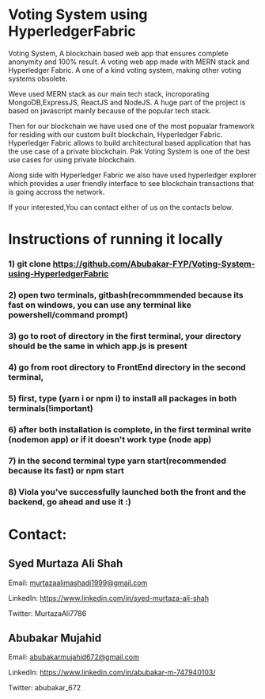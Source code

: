 # Voting System using HyperledgerFabric
Voting System, A blockchain based web app that ensures complete anonymity and 100% result. A voting web app made with MERN stack and Hyperledger Fabric. A one of a kind voting system, making other voting systems obsolete. 

Weve used MERN stack as our main tech stack, incroporating MongoDB,ExpressJS, ReactJS and NodeJS. A huge part of the project is based on javascript mainly because of the popular tech stack.

Then for our blockchain we have used one of the most popualar framework for residing with our custom built blockchain, Hyperledger Fabric. Hyperledger Fabric allows to build architectural based application that has the use case of a private blockchain. Pak Voting System is one of the best use cases for using private blockchain. 

Along side with Hyperledger Fabric we also have used hyperledger explorer which provides a user friendly interface to see blockchain transactions that is going accross the network.

If your interested,You can contact either of us on the contacts below.

# Instructions of running it locally

### 1) git clone https://github.com/Abubakar-FYP/Voting-System-using-HyperledgerFabric
### 2) open two terminals, gitbash(recommmended because its fast on windows, you can use any terminal like powershell/command prompt)
### 3) go to root of directory in the first terminal, your directory should be the same in which app.js is present
### 4) go from root directory to FrontEnd directory in the second terminal, 
### 5) first, type (yarn i or npm i) to install all packages in both terminals(!important)
### 6) after both installation is complete, in the first terminal write (nodemon app) or if it doesn't work type (node app)
### 7) in the second terminal type yarn start(recommended because its fast) or npm start
### 8) Viola you've successfully launched both the front and the backend, go ahead and use it :)

# Contact:

## Syed Murtaza Ali Shah

Email: murtazaalimashadi1999@gmail.com

LinkedIn: https://www.linkedin.com/in/syed-murtaza-ali-shah

Twitter: MurtazaAli7786

## Abubakar Mujahid

Email: abubakarmujahid672@gmail.com

LinkedIn: https://www.linkedin.com/in/abubakar-m-747940103/

Twitter: abubakar_672
